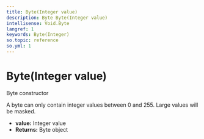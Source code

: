 ```yaml
---
title: Byte(Integer value)
description: Byte Byte(Integer value)
intellisense: Void.Byte
langref: 1
keywords: Byte(Integer)
so.topic: reference
so.yml: 1
---
```


# Byte(Integer value)

Byte constructor

A byte can only contain integer values between 0 and 255. Large values will be masked.

* **value:** Integer value
* **Returns:** Byte object
